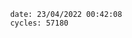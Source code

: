 

                date: 23/04/2022 00:42:08
                cycles: 57180

                         